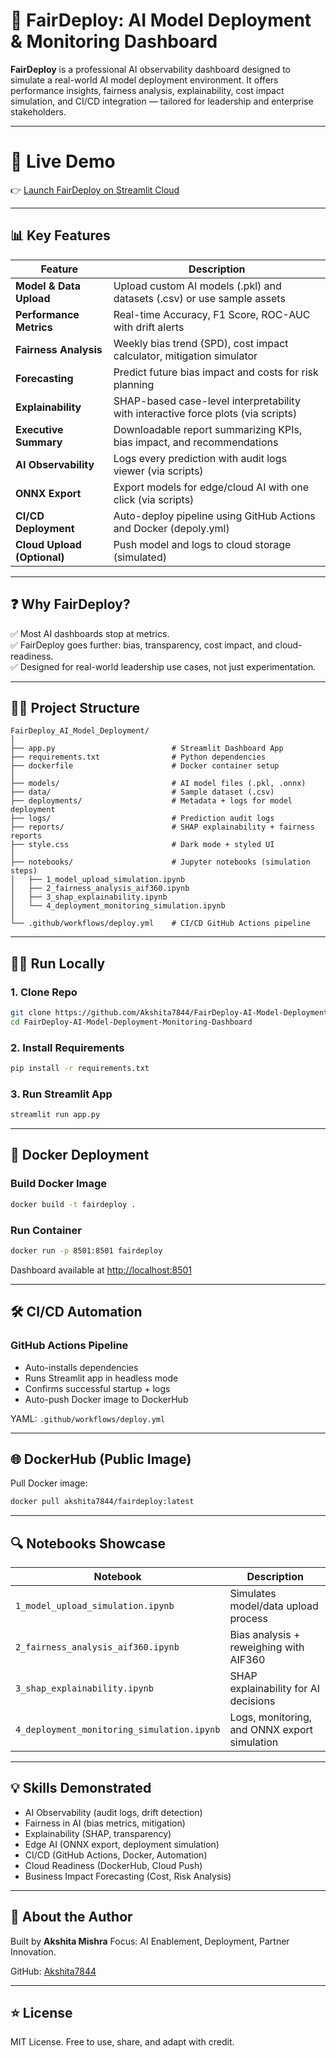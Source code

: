 # 🚀 FairDeploy: AI Model Deployment & Monitoring Dashboard

**FairDeploy** is a professional AI observability dashboard designed to simulate a real-world AI model deployment environment. It offers performance insights, fairness analysis, explainability, cost impact simulation, and CI/CD integration — tailored for leadership and enterprise stakeholders.

---

# 🚀 Live Demo
👉 [Launch FairDeploy on Streamlit Cloud](https://fairdeploy.streamlit.app)

---

## 📊 Key Features

| Feature                 | Description                                                                       |
|-------------------------|------------------------------------------------------------------------------------|
| **Model & Data Upload** | Upload custom AI models (.pkl) and datasets (.csv) or use sample assets           |
| **Performance Metrics** | Real-time Accuracy, F1 Score, ROC-AUC with drift alerts                           |
| **Fairness Analysis**   | Weekly bias trend (SPD), cost impact calculator, mitigation simulator             |
| **Forecasting**         | Predict future bias impact and costs for risk planning                            |
| **Explainability**      | SHAP-based case-level interpretability with interactive force plots (via scripts) |
| **Executive Summary**   | Downloadable report summarizing KPIs, bias impact, and recommendations            |                      
| **AI Observability**    | Logs every prediction with audit logs viewer (via scripts)                        |
| **ONNX Export**         | Export models for edge/cloud AI with one click (via scripts)                      |
| **CI/CD Deployment**    | Auto-deploy pipeline using GitHub Actions and Docker (depoly.yml)                 |
| **Cloud Upload (Optional)** | Push model and logs to cloud storage (simulated)                              |

---

## ❓ Why FairDeploy?

✅ Most AI dashboards stop at metrics.  
✅ FairDeploy goes further: bias, transparency, cost impact, and cloud-readiness.  
✅ Designed for real-world leadership use cases, not just experimentation.

---

## 🧑‍💻 Project Structure

```
FairDeploy_AI_Model_Deployment/
│
├── app.py                          # Streamlit Dashboard App
├── requirements.txt                # Python dependencies
├── dockerfile                      # Docker container setup
│
├── models/                         # AI model files (.pkl, .onnx)
├── data/                           # Sample dataset (.csv)
├── deployments/                    # Metadata + logs for model deployment
├── logs/                           # Prediction audit logs
├── reports/                        # SHAP explainability + fairness reports
├── style.css                       # Dark mode + styled UI
│
├── notebooks/                      # Jupyter notebooks (simulation steps)
│   ├── 1_model_upload_simulation.ipynb
│   ├── 2_fairness_analysis_aif360.ipynb
│   ├── 3_shap_explainability.ipynb
│   └── 4_deployment_monitoring_simulation.ipynb
│
└── .github/workflows/deploy.yml    # CI/CD GitHub Actions pipeline
```

---

## 🏃‍♀️ Run Locally

### 1. Clone Repo

```bash
git clone https://github.com/Akshita7844/FairDeploy-AI-Model-Deployment-Monitoring-Dashboard.git
cd FairDeploy-AI-Model-Deployment-Monitoring-Dashboard
```

### 2. Install Requirements

```bash
pip install -r requirements.txt
```

### 3. Run Streamlit App

```bash
streamlit run app.py
```

---

## 🐳 Docker Deployment

### Build Docker Image

```bash
docker build -t fairdeploy .
```

### Run Container

```bash
docker run -p 8501:8501 fairdeploy
```

Dashboard available at [http://localhost:8501](http://localhost:8501)

---

## 🛠️ CI/CD Automation

### GitHub Actions Pipeline

- Auto-installs dependencies
- Runs Streamlit app in headless mode
- Confirms successful startup + logs
- Auto-push Docker image to DockerHub

YAML: `.github/workflows/deploy.yml`

---

## 🌐 DockerHub (Public Image)

Pull Docker image:

```bash
docker pull akshita7844/fairdeploy:latest
```

---

## 🔍 Notebooks Showcase

| Notebook                                   | Description                                  |
|-------------------------------------------|----------------------------------------------|
| `1_model_upload_simulation.ipynb`         | Simulates model/data upload process          |
| `2_fairness_analysis_aif360.ipynb`        | Bias analysis + reweighing with AIF360       |
| `3_shap_explainability.ipynb`             | SHAP explainability for AI decisions         |
| `4_deployment_monitoring_simulation.ipynb`| Logs, monitoring, and ONNX export simulation |

---

## 💡 Skills Demonstrated

- AI Observability (audit logs, drift detection)
- Fairness in AI (bias metrics, mitigation)
- Explainability (SHAP, transparency)
- Edge AI (ONNX export, deployment simulation)
- CI/CD (GitHub Actions, Docker, Automation)
- Cloud Readiness (DockerHub, Cloud Push)
- Business Impact Forecasting (Cost, Risk Analysis)

---

## 📢 About the Author

Built by **Akshita Mishra** 
Focus: AI Enablement, Deployment, Partner Innovation.

GitHub: [Akshita7844](https://github.com/Akshita7844)  


---

## ⭐ License

MIT License. Free to use, share, and adapt with credit.
